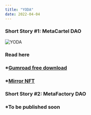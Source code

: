 ```yaml
---
title: "YODA"
date: 2022-04-04
---
```


### Short Story #1: MetaCartel DAO
![YODA](/images/YODA.png)

### Read here

### *[Gumroad free download](https://rikagoldberg628.gumroad.com/l/rbgior)

###  *[Mirror NFT](https://mirror.xyz/rikasukenik.eth/ypr4aOWQIJqyvY3vxNgWk9YMfysXOzd62bPPLexY2Mg)

### Short Story #2: MetaFactory DAO
### *To be published soon




